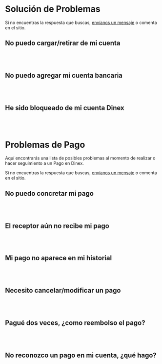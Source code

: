 # Solución de Problemas

Si no encuentras la respuesta que buscas, [envíanos un mensaje](../solicitud.md) o comenta en el sitio.

## No puedo cargar/retirar de mi cuenta


<br><br>

## No puedo agregar mi cuenta bancaria


<br><br>

## He sido bloqueado de mi cuenta Dinex


<br><br>
# Problemas de Pago

Aquí encontrarás una lista de posibles problemas al momento de realizar o hacer seguimiento a un Pago en Dinex. 

Si no encuentras la respuesta que buscas, [envíanos un mensaje](../solicitud.md) o comenta en el sitio.

## No puedo concretar mi pago


<br><br>

## El receptor aún no recibe mi pago


<br><br>

## Mi pago no aparece en mi historial


<br><br>

## Necesito cancelar/modificar un pago


<br><br>

## Pagué dos veces, ¿como reembolso el pago?


<br><br>

## No reconozco un pago en mi cuenta, ¿qué hago?


<br><br>
